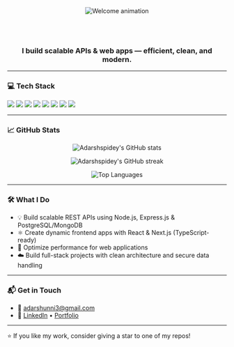 <div align="center" style="margin-bottom: 40px;">
  <img src="https://readme-typing-svg.herokuapp.com?font=Fira+Code&size=36&duration=3000&pause=1000&center=true&vCenter=true&multiline=true&width=800&height=150&lines=👋+Welcome!+I'm+Adarsh.;സ്വാഗതം!+ഞാൻ+അദർശ്.;ようこそ!+私はアダーシュです." alt="Welcome animation" />
</div>

<p align="center">
  <img src="https://media.giphy.com/media/l0HlNQ03J5JxX6lva/giphy.gif" width="100%" height="10" />
</p>

<h3 align="center">I build scalable APIs & web apps — efficient, clean, and modern.</h3>

---

### 💻 Tech Stack

<p align="left">
  <img src="https://img.shields.io/badge/JavaScript-F7DF1E?style=for-the-badge&logo=javascript&logoColor=black" />
  <img src="https://img.shields.io/badge/TypeScript-3178C6?style=for-the-badge&logo=typescript&logoColor=white" />
  <img src="https://img.shields.io/badge/React-20232a?style=for-the-badge&logo=react&logoColor=61dafb" />
  <img src="https://img.shields.io/badge/Next.js-000000?style=for-the-badge&logo=next.js&logoColor=white" />
  <img src="https://img.shields.io/badge/Node.js-339933?style=for-the-badge&logo=nodedotjs&logoColor=white" />
  <img src="https://img.shields.io/badge/Express.js-404D59?style=for-the-badge" />
  <img src="https://img.shields.io/badge/MongoDB-4EA94B?style=for-the-badge&logo=mongodb&logoColor=white" />
  <img src="https://img.shields.io/badge/PostgreSQL-336791?style=for-the-badge&logo=postgresql&logoColor=white" />
</p>

---

### 📈 GitHub Stats

<p align="center">
  <img src="https://github-readme-stats.vercel.app/api?username=Adarshspidey&show_icons=true&theme=radical" alt="Adarshspidey's GitHub stats" />
</p>

<p align="center">
  <img src="https://github-readme-streak-stats.herokuapp.com/?user=Adarshspidey&theme=radical" alt="Adarshspidey's GitHub streak" />
</p>

<p align="center">
  <img src="https://github-readme-stats.vercel.app/api/top-langs/?username=Adarshspidey&layout=compact&theme=radical" alt="Top Languages" />
</p>

---

### 🛠️ What I Do

- 💡 Build scalable REST APIs using Node.js, Express.js & PostgreSQL/MongoDB
- ⚛️ Create dynamic frontend apps with React & Next.js (TypeScript-ready)
- 🚀 Optimize performance for web applications
- ☁️ Build full-stack projects with clean architecture and secure data handling

---

### 📬 Get in Touch

- 📧 [adarshunni3@gmail.com](mailto:adarshunni3@gmail.com)
- 🔗 [LinkedIn](https://www.linkedin.com/in/adarshunni/) • [Portfolio](https://adarshunni3.wixstudio.io/portfolio)

---

⭐ If you like my work, consider giving a star to one of my repos!
